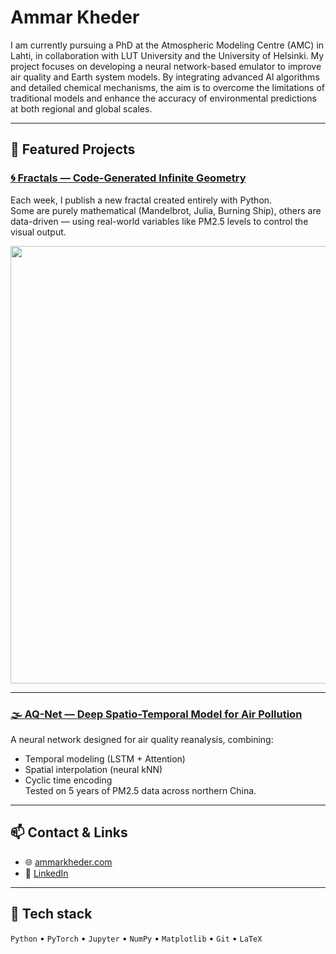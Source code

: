 # Ammar Kheder

I am currently pursuing a PhD at the Atmospheric Modeling Centre (AMC) in Lahti, in collaboration with LUT University and the University of Helsinki. My project focuses on developing a neural network-based emulator to improve air quality and Earth system models. By integrating advanced Al algorithms and detailed chemical mechanisms, the aim is to overcome the limitations of traditional models and enhance the accuracy of environmental predictions at both regional and global scales.

---

## 🔬 Featured Projects

### [🌀 Fractals — Code-Generated Infinite Geometry](https://github.com/AmmarKheder/fractals)

Each week, I publish a new fractal created entirely with Python.  
Some are purely mathematical (Mandelbrot, Julia, Burning Ship), others are data-driven — using real-world variables like PM2.5 levels to control the visual output.

<img src="https://github.com/AmmarKheder/fractals/blob/main/buring_ship/burning_ship_inferno.png?raw=true" width="700"/>

---

### [🌫 AQ-Net — Deep Spatio-Temporal Model for Air Pollution](https://github.com/AmmarKheder/AQ-Net)

A neural network designed for air quality reanalysis, combining:
- Temporal modeling (LSTM + Attention)
- Spatial interpolation (neural kNN)
- Cyclic time encoding  
Tested on 5 years of PM2.5 data across northern China.

---

## 📫 Contact & Links

- 🌐 [ammarkheder.com](https://ammarkheder.com)
- 💼 [LinkedIn](https://www.linkedin.com/in/ammar-kheder-a37053193)

---

## 📎 Tech stack
`Python` • `PyTorch` • `Jupyter` • `NumPy` • `Matplotlib` • `Git` • `LaTeX`
